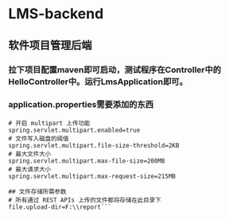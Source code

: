# LMS-backend

## 软件项目管理后端

### 拉下项目配置maven即可启动，测试程序在Controller中的HelloController中。运行**LmsApplication**即可。

### application.properties需要添加的东西
```## MULTIPART (MultipartProperties)
# 开启 multipart 上传功能
spring.servlet.multipart.enabled=true
# 文件写入磁盘的阈值
spring.servlet.multipart.file-size-threshold=2KB
# 最大文件大小
spring.servlet.multipart.max-file-size=200MB
# 最大请求大小
spring.servlet.multipart.max-request-size=215MB

## 文件存储所需参数
# 所有通过 REST APIs 上传的文件都将存储在此目录下
file.upload-dir=F:\\report```
